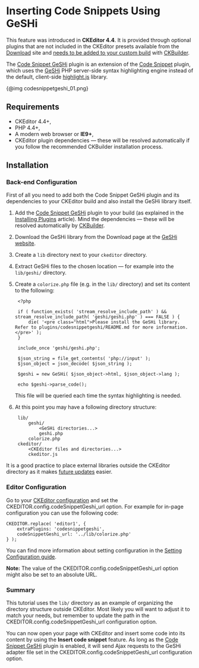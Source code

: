 # Inserting Code Snippets Using GeSHi

<p class="requirements">
	This feature was introduced in <strong>CKEditor 4.4</strong>. It is provided through optional plugins that are not included in the CKEditor presets available from the <a href="http://ckeditor.com/download">Download</a> site and <a href="#!/guide/dev_widget_installation">needs to be added to your custom build</a> with <a href="http://ckeditor.com/builder">CKBuilder</a>.
</p>

The [Code Snippet GeSHi](http://ckeditor.com/addon/codesnippetgeshi) plugin is an extension of the [Code Snippet](#!/guide/dev_codesnippet) plugin, which uses the [GeSHi](http://qbnz.com/highlighter/) PHP server-side syntax highlighting engine instead of the default, client-side [highlight.js](http://highlightjs.org) library.

{@img codesnippetgeshi_01.png}

## Requirements

* CKEditor 4.4+,
* PHP 4.4+,
* A modern web browser or **IE9+**,
* CKEditor plugin dependencies &mdash; these will be resolved automatically if you follow the recommended CKBuilder installation process.

## Installation

### Back-end Configuration

First of all you need to add both the Code Snippet GeSHi plugin and its dependencies to your CKEditor build and also install the GeSHi library itself.

1. Add the [Code Snippet GeSHi](http://ckeditor.com/addon/codesnippetgeshi) plugin to your build (as explained in the [Installing Plugins](#!/guide/dev_plugins) article). Mind the dependencies &mdash; these will be resolved automatically by [CKBuilder](http://ckeditor.com/builder).
1. Download the GeSHi library from the Download page at the [GeSHi website](http://qbnz.com/highlighter).
1. Create a `lib` directory next to your `ckeditor` directory.
1. Extract GeSHi files to the chosen location &mdash; for example into the `lib/geshi/` directory.
1. Create a `colorize.php` file (e.g. in the `lib/` directory) and set its content to the following:

		<?php

		if ( function_exists( 'stream_resolve_include_path' ) && stream_resolve_include_path( 'geshi/geshi.php' ) === FALSE ) {
			die( '<pre class="html">Please install the GeSHi library. Refer to plugins/codesnippetgeshi/README.md for more information.</pre>' );
		}

		include_once 'geshi/geshi.php';

		$json_string = file_get_contents( 'php://input' );
		$json_object = json_decode( $json_string );

		$geshi = new GeSHi( $json_object->html, $json_object->lang );

		echo $geshi->parse_code();


    This file will be queried each time the syntax highlighting is needed.

1. At this point you may have a following directory structure:

		lib/
			geshi/
				<GeSHi directories...>
				geshi.php
			colorize.php
		ckeditor/
			<CKEditor files and directories...>
			ckeditor.js

<p class="tip">
	It is a good practice to place external libraries outside the CKEditor directory as it makes <a href="#!/guide/dev_upgrade">future updates</a> easier.
</p>

### Editor Configuration

Go to your [CKEditor configuration](#!/guide/dev_configuration) and set the CKEDITOR.config.codeSnippetGeshi_url option. For example for in-page configuration you can use the following code:

	CKEDITOR.replace( 'editor1', {
		extraPlugins: 'codesnippetgeshi',
		codeSnippetGeshi_url: '../lib/colorize.php'
	} );

You can find more information about setting configuration in the [Setting Configuration guide](#!/guide/dev_configuration).

**Note:** The value of the CKEDITOR.config.codeSnippetGeshi_url option might also be set to an absolute URL.

### Summary

This tutorial uses the `lib/` directory as an example of organizing the directory structure outside CKEditor. Most likely you will want to adjust it to match your needs, but remember to update the path in the CKEDITOR.config.codeSnippetGeshi_url configuration option.

You can now open your page with CKEditor and insert some code into its content by using the **Insert code snippet** feature. As long as the [Code Snippet GeSHi](#!/guide/dev_codesnippetgeshi) plugin is enabled, it will send Ajax requests to the GeSHi adapter file set in the CKEDITOR.config.codeSnippetGeshi_url configuration option.